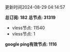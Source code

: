 更新时间2024-08-29 04:14:57

**总订阅: 182**
**总节点: 31319**
- vless节点: 11540
- vless节点: 1

**google ping有效节点: 1116**
